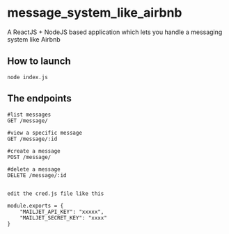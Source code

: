 # message_system_like_airbnb
A ReactJS + NodeJS based application which lets you handle a messaging system like Airbnb

## How to launch
```
node index.js
```
## The endpoints

```
#list messages
GET	/message/

#view a specific message
GET /message/:id

#create a message
POST /message/

#delete a message
DELETE /message/:id


```

```
edit the cred.js file like this

module.exports = {
	"MAILJET_API_KEY": "xxxxx",
	"MAILJET_SECRET_KEY": "xxxx"
}
```